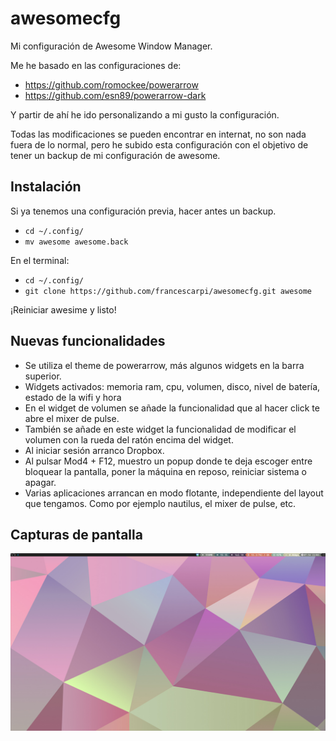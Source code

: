awesomecfg
==========

Mi configuración de Awesome Window Manager.

Me he basado en las configuraciones de: 

- https://github.com/romockee/powerarrow
- https://github.com/esn89/powerarrow-dark

Y partir de ahí he ido personalizando a mi gusto la configuración.

Todas las modificaciones se pueden encontrar en internat, no son nada fuera de lo normal, pero he subido
esta configuración con el objetivo de tener un backup de mi configuración de awesome.

Instalación
-----------

Si ya tenemos una configuración previa, hacer antes un backup.
- ``cd ~/.config/``
- ``mv awesome awesome.back``

En el terminal:
- ``cd ~/.config/``
- ``git clone https://github.com/francescarpi/awesomecfg.git awesome``

¡Reiniciar awesime y listo!

Nuevas funcionalidades
----------------------

- Se utiliza el theme de powerarrow, más algunos widgets en la barra superior.
- Widgets activados: memoria ram, cpu, volumen, disco, nivel de batería, estado de la wifi y hora
- En el widget de volumen se añade la funcionalidad que al hacer click te abre el mixer de pulse.
- También se añade en este widget la funcionalidad de modificar el volumen con la rueda del ratón encima del widget.
- Al iniciar sesión arranco Dropbox.
- Al pulsar Mod4 + F12, muestro un popup donde te deja escoger entre bloquear la pantalla, poner la máquina en reposo, reiniciar sistema o apagar.
- Varias aplicaciones arrancan en modo flotante, independiente del layout que tengamos. Como por ejemplo nautilus, el mixer de pulse, etc.


Capturas de pantalla
--------------------

![Captura de pantalla](screenshot.png)
